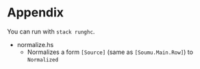 # Appendix

You can run with `stack runghc`.

- normalize.hs
    - Normalizes a form `[Source]` (same as `[Soumu.Main.Row]`) to `Normalized`
